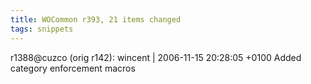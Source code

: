 ```yaml
---
title: WOCommon r393, 21 items changed
tags: snippets
---
```


r1388@cuzco (orig r142): wincent | 2006-11-15 20:28:05 +0100 Added category enforcement macros
